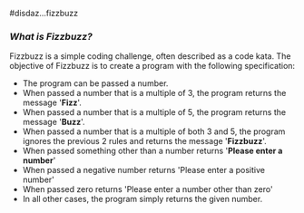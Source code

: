 #disdaz...fizzbuzz

### _What is Fizzbuzz?_ ###

Fizzbuzz is a simple coding challenge, often described as a code kata. The objective of Fizzbuzz is to create a program with the following specification:

 * The program can be passed a number.
 * When passed a number that is a multiple of 3, the program returns the message '**Fizz**'.
 * When passed a number that is a multiple of 5, the program returns the message '**Buzz**'.
 * When passed a number that is a multiple of both 3 and 5, the program ignores the previous 2 rules 
   and returns the message '**Fizzbuzz**'.
 * When passed something other than a number returns '**Please enter a number**'
 * When passed a negative number returns 'Please enter a positive number'
 * When passed zero returns 'Please enter a number other than zero'
 * In all other cases, the program simply returns the given number.

